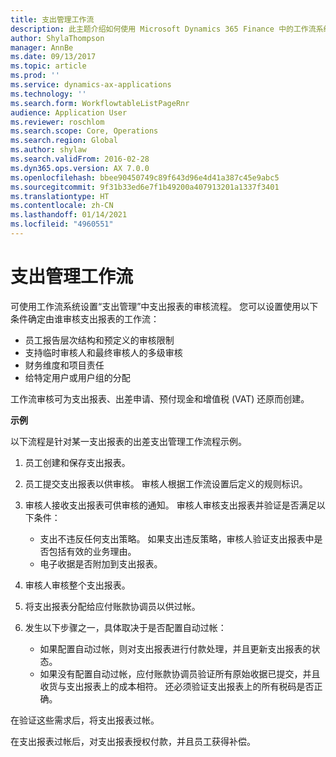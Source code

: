 ```yaml
---
title: 支出管理工作流
description: 此主题介绍如何使用 Microsoft Dynamics 365 Finance 中的工作流系统在支出管理中设置支出报表审核流程。
author: ShylaThompson
manager: AnnBe
ms.date: 09/13/2017
ms.topic: article
ms.prod: ''
ms.service: dynamics-ax-applications
ms.technology: ''
ms.search.form: WorkflowtableListPageRnr
audience: Application User
ms.reviewer: roschlom
ms.search.scope: Core, Operations
ms.search.region: Global
ms.author: shylaw
ms.search.validFrom: 2016-02-28
ms.dyn365.ops.version: AX 7.0.0
ms.openlocfilehash: bbee90450749c89f643d96e4d41a387c45e9abc5
ms.sourcegitcommit: 9f31b33ed6e7f1b49200a407913201a1337f3401
ms.translationtype: HT
ms.contentlocale: zh-CN
ms.lasthandoff: 01/14/2021
ms.locfileid: "4960551"
---
```

# <a name="expense-management-workflow"></a>支出管理工作流

可使用工作流系统设置“支出管理”中支出报表的审核流程。 您可以设置使用以下条件确定由谁审核支出报表的工作流：

- 员工报告层次结构和预定义的审核限制
- 支持临时审核人和最终审核人的多级审核
- 财务维度和项目责任
- 给特定用户或用户组的分配

工作流审核可为支出报表、出差申请、预付现金和增值税 (VAT) 还原而创建。

**示例**

以下流程是针对某一支出报表的出差支出管理工作流程示例。

1. 员工创建和保存支出报表。
2. 员工提交支出报表以供审核。 审核人根据工作流设置后定义的规则标识。
3. 审核人接收支出报表可供审核的通知。 审核人审核支出报表并验证是否满足以下条件：

    - 支出不违反任何支出策略。 如果支出违反策略，审核人验证支出报表中是否包括有效的业务理由。
    - 电子收据是否附加到支出报表。

4. 审核人审核整个支出报表。
5. 将支出报表分配给应付账款协调员以供过帐。
6. 发生以下步骤之一，具体取决于是否配置自动过帐：

    - 如果配置自动过帐，则对支出报表进行付款处理，并且更新支出报表的状态。
    - 如果没有配置自动过帐，应付账款协调员验证所有原始收据已提交，并且收货与支出报表上的成本相符。 还必须验证支出报表上的所有税码是否正确。

在验证这些需求后，将支出报表过帐。

在支出报表过帐后，对支出报表授权付款，并且员工获得补偿。
